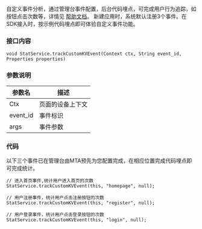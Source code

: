 自定义事件分析，通过管理台事件配置，后台代码埋点，可完成用户行为追踪，如按钮点击次数等，详情见 [帮助文档](/document/product/549/13059
)。
新建应用时，系统默认注册3个事件。在SDK接入时，按示例代码埋点即可体验自定义事件功能。

### 接口内容
```
void StatService.trackCustomKVEvent(Context ctx, String event_id, 
Properties properties)
```
### 参数说明

|参数名|描述|
|---|---|
|Ctx |页面的设备上下文|
|event_id |事件标识|
|args |事件参数|

### 代码

以下三个事件已在管理台由MTA预先为您配置完成，在相应位置完成代码埋点即可完成统计。
```
// 进入首页事件,统计用户进入首页的次数
StatService.trackCustomKVEvent(this, "homepage", null);

// 用户注册事件，统计用户点击注册按钮的次数
StatService.trackCustomKVEvent(this, "register", null); 

// 用户登录事件，统计用户点击登录按钮的次数
StatService.trackCustomKVEvent(this, "login", null);

```
